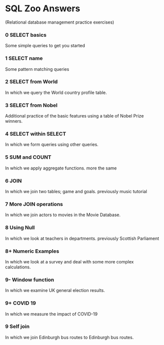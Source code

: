 # SQL Zoo Answers
(Relational database management practice exercises)


### 0 SELECT basics
Some simple queries to get you started

### 1 SELECT name
Some pattern matching queries

### 2 SELECT from World
In which we query the World country profile table.

### 3 SELECT from Nobel
Additional practice of the basic features using a table of Nobel Prize winners.

### 4 SELECT within SELECT
In which we form queries using other queries.

### 5 SUM and COUNT
In which we apply aggregate functions. more the same

### 6 JOIN
In which we join two tables; game and goals. previously music tutorial

### 7 More JOIN operations
In which we join actors to movies in the Movie Database.

### 8 Using Null
In which we look at teachers in departments. previously Scottish Parliament

### 8+ Numeric Examples
In which we look at a survey and deal with some more complex calculations.

### 9- Window function
In which we examine UK general election results.

### 9+ COVID 19
In which we measure the impact of COVID-19

### 9 Self join
In which we join Edinburgh bus routes to Edinburgh bus routes.
